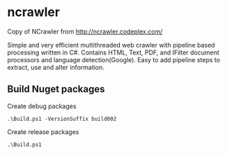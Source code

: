 ncrawler
========

Copy of NCrawler from http://ncrawler.codeplex.com/

Simple and very efficient multithreaded web crawler with pipeline based processing written in C#. 
Contains HTML, Text, PDF, and IFilter document processors and language detection(Google). 
Easy to add pipeline steps to extract, use and alter information.

## Build Nuget packages

Create debug packages

    .\Build.ps1 -VersionSuffix build002

Create release packages

    .\Build.ps1
